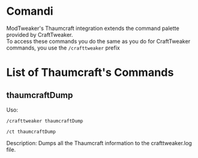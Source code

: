 # Comandi

ModTweaker's Thaumcraft integration extends the command palette provided by CraftTweaker.  
To access these commands you do the same as you do for CraftTweaker commands, you use the `/crafttweaker` prefix

# List of Thaumcraft's Commands

## thaumcraftDump

Uso:

`/crafttweaker thaumcraftDump`

`/ct thaumcraftDump`

Description: Dumps all the Thaumcraft information to the crafttweaker.log file.